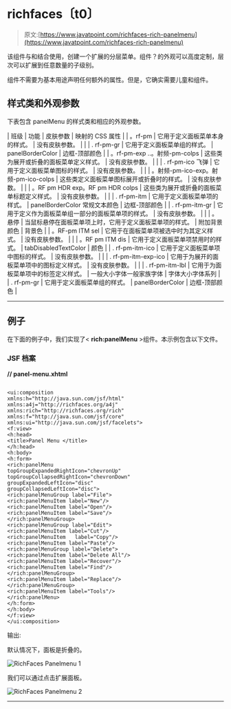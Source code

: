 # richfaces〔t0〕

> 原文:[https://www.javatpoint.com/richfaces-rich-panelmenu](https://www.javatpoint.com/richfaces-rich-panelmenu)

该组件与<panelmenuitem>和<panelmenugroup>结合使用，创建一个扩展的分层菜单。<panelmenu>组件？的外观可以高度定制，层次可以扩展到任意数量的子级别。</panelmenu></panelmenugroup></panelmenuitem>

<panelmenu>组件不需要为基本用途声明任何额外的属性。但是，它确实需要儿童<panelmenugroup>和<panelmenuitem>组件。</panelmenuitem></panelmenugroup></panelmenu>

## 样式类和外观参数

下表包含 panelMenu 的样式类和相应的外观参数。

| 班级 | 功能 | 皮肤参数 | 映射的 CSS 属性 |
| 。rf-pm | 它用于定义面板菜单本身的样式。 | 没有皮肤参数。 |  |
| . rf-pm-gr | 它用于定义面板菜单组的样式。 | panelBorderColor | 边框-顶部颜色 |
| 。rf-pm-exp ..。射频-pm-colps | 这些类为展开或折叠的面板菜单定义样式。 | 没有皮肤参数。 |  |
| . rf-pm-ico 飞弹 | 它用于定义面板菜单图标的样式。 | 没有皮肤参数。 |  |
| 。射频-pm-ico-exp。射频-pm-ico-colps | 这些类定义面板菜单图标展开或折叠时的样式。 | 没有皮肤参数。 |  |
| 。RF pm HDR exp。RF pm HDR colps | 这些类为展开或折叠的面板菜单标题定义样式。 | 没有皮肤参数。 |  |
| . rf-pm-itm | 它用于定义面板菜单项的样式。 | panelBorderColor 常规文本颜色 | 边框-顶部颜色 |
| . rf-pm-itm-gr | 它用于定义作为面板菜单组一部分的面板菜单项的样式。 | 没有皮肤参数。 |  |
| 。悬停 | 当鼠标悬停在面板菜单项上时，它用于定义面板菜单项的样式。 | 附加背景颜色 | 背景色 |
| 。RF-pm ITM sel | 它用于在面板菜单项被选中时为其定义样式。 | 没有皮肤参数。 |  |
| 。RF pm ITM dis | 它用于定义面板菜单项禁用时的样式。 | tabDisabledTextColor | 颜色 |
| . rf-pm-itm-ico | 它用于定义面板菜单项中图标的样式。 | 没有皮肤参数。 |  |
| . rf-pm-itm-exp-ico | 它用于为展开的面板菜单项中的图标定义样式。 | 没有皮肤参数。 |  |
| . rf-pm-itm-lbl | 它用于为面板菜单项中的标签定义样式。 | 一般大小字体一般家族字体 | 字体大小字体系列 |
| . rf-pm-gr | 它用于定义面板菜单组的样式。 | panelBorderColor | 边框-顶部颜色 |

* * *

## 例子

在下面的例子中，我们实现了< **rich:panelMenu** >组件。本示例包含以下文件。

### JSF 档案

**// panel-menu.xhtml**

```

<ui:composition 
xmlns:h="http://java.sun.com/jsf/html"
xmlns:a4j="http://richfaces.org/a4j"
xmlns:rich="http://richfaces.org/rich"
xmlns:f="http://java.sun.com/jsf/core"
xmlns:ui="http://java.sun.com/jsf/facelets">
<f:view>
<h:head>
<title>Panel Menu </title>
</h:head>
<h:body>
<h:form>
<rich:panelMenu 
topGroupExpandedRightIcon="chevronUp"
topGroupCollapsedRightIcon="chevronDown"
groupExpandedLeftIcon="disc"
groupCollapsedLeftIcon="disc">
<rich:panelMenuGroup label="File">
<rich:panelMenuItem label="New"/>
<rich:panelMenuItem label="Open"/>
<rich:panelMenuItem label="Save"/>
</rich:panelMenuGroup>
<rich:panelMenuGroup label="Edit">
<rich:panelMenuItem label="Cut"/>
<rich:panelMenuItem   label="Copy"/>
<rich:panelMenuItem label="Paste"/>
<rich:panelMenuGroup label="Delete">
<rich:panelMenuItem label="Delete All"/>
<rich:panelMenuItem label="Recover"/>
<rich:panelMenuItem label="Find"/>
</rich:panelMenuGroup>
<rich:panelMenuItem label="Replace"/>
</rich:panelMenuGroup>
<rich:panelMenuItem label="Tools"/>
</rich:panelMenu>
</h:form>
</h:body>
</f:view>
</ui:composition>

```

输出:

默认情况下，面板是折叠的。

![RichFaces Panelmenu 1](../Images/f29a36621c0a09ac3353d51e97f5eea1.png)

我们可以通过点击扩展面板。

![RichFaces Panelmenu 2](../Images/e196cf8487e741d3d5aa8e5f6644b0e5.png)

* * *